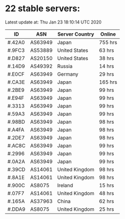 # 22 stable servers:

Latest update at: Thu Jan 23 18:10:14 UTC 2020

| ID | ASN | Server Country | Online |
| -- | --- | -------------- | ------ |
| #.42A0 | AS63949 | Japan | 755 hrs |
| #.9FC3 | AS53889 | United States | 63 hrs |
| #.D827 | AS20150 | United States | 38 hrs |
| #.14D9 | AS49392 | Russia | 14 hrs |
| #.E0CF | AS63949 | Germany | 29 hrs |
| #.CA3E | AS63949 | Japan | 165 hrs |
| #.2BE9 | AS63949 | Japan | 99 hrs |
| #.E94F | AS63949 | Japan | 99 hrs |
| #.3313 | AS63949 | Japan | 99 hrs |
| #.59A3 | AS63949 | Japan | 99 hrs |
| #.98BD | AS63949 | Japan | 98 hrs |
| #.A4FA | AS63949 | Japan | 98 hrs |
| #.2DE7 | AS63949 | Japan | 98 hrs |
| #.AC8C | AS63949 | Japan | 99 hrs |
| #.2996 | AS63949 | Japan | 99 hrs |
| #.0A2A | AS63949 | Japan | 99 hrs |
| #.39CD | AS14061 | United Kingdom | 98 hrs |
| #.8A1E | AS14061 | United Kingdom | 98 hrs |
| #.900C | AS8075 | Ireland | 15 hrs |
| #.07F7 | AS14061 | United Kingdom | 48 hrs |
| #.165A | AS37963 | China | 62 hrs |
| #.DDA9 | AS8075 | United Kingdom | 25 hrs |


